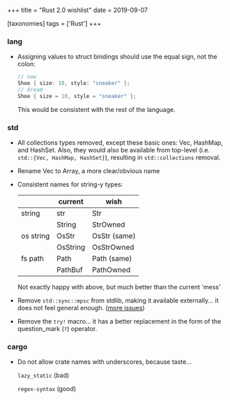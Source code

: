 +++
title = "Rust 2.0 wishlist"
date = 2019-09-07

[taxonomies]
tags = ['Rust']
+++

### lang

- Assigning values to struct bindings should use the equal sign, not
  the colon:

  ```rust
  // now
  Shoe { size: 10, style: "sneaker" };
  // dream
  Shoe { size = 10, style = "sneaker" };
  ```

  This would be consistent with the rest of the language.

### std

- All collections types removed, except these basic ones: Vec,
  HashMap, and HashSet. Also, they would also be available from
  top-level (i.e. `std::{Vec, HashMap, HashSet}`), resulting in
  `std::collections` removal.

- Rename Vec to Array, a more clear/obvious name

- Consistent names for string-y types:

  |           | current  | wish          |
  |-----------|----------|---------------|
  | string    | str      | Str           |
  |           | String   | StrOwned      |
  | os string | OsStr    | OsStr (same)  |
  |           | OsString | OsStrOwned    |
  | fs path   | Path     | Path (same)   |
  |           | PathBuf  | PathOwned     |


  Not exactly happy with above, but much better than the current 'mess'

- Remove `std::sync::mpsc` from stdlib, making it available
  externally... it does not feel general enough. ([more issues])

- Remove the `try!` macro... it has a better replacement in the form
  of the question_mark (`?`) operator.

### cargo

- Do not allow crate names with underscores, because taste...

  `lazy_static` (bad)

  `regex-syntax` (good)


[more issues]: https://github.com/rust-lang/rust/pull/42397#issuecomment-315867774
